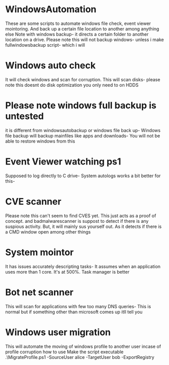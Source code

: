 # WindowsAutomation
These are some scripts to automate windows file check, event viewer mointoring. And back up a certain file location to another among anything else
Note with windows backup- it directs a certain folder to another location on a drive. Please note this will not backup windows- unless i make fullwindowsbackup script- which i will
# Windows auto check
It will check windows and scan for corruption. This will scan disks- please note this doesnt do disk optimization you only need to on HDDS
# Please note windows full backup is untested
it is different from windowsautobackup or windows file back up- Windows file backup will backup mainfiles like apps and downloads- You will not be able to restore windows from this
# Event Viewer watching ps1
Supposed to log directly to C drive- System autologs works a bit better for this-
# CVE scanner
Please note this can't seem to find CVES yet. This just acts as a proof of concept.
and badmalwarescanner is suppost to detect if there is any suspious activity. But, it will mainly sus yourself out. As it detects if there is a CMD window open among other things
# System mointor 
It has issues accurately descripting tasks- It assumes when an application uses more than 1 core. It's at 500%. Task manager is better
# Bot net scanner
This will scan for applications with few too many DNS queries- This is normal but if something other than microsoft comes up itll tell you
# Windows user migration
This will automate the moving of windows profile to another user incase of profile corruption
how to use 
Make the script executable
.\MigrateProfile.ps1 -SourceUser alice -TargetUser bob -ExportRegistry
